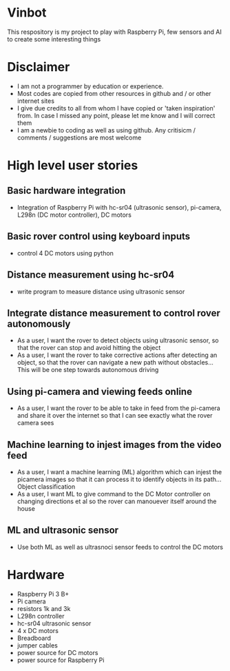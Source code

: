 # Vinbot
This respository is my project to play with Raspberry Pi, few sensors and AI to create some interesting things

# Disclaimer
- I am not a programmer by education or experience. 
- Most codes are copied from other resources in github and / or other internet sites
- I give due credits to all from whom I have copied or 'taken inspiration' from. In case I missed any point, please let me know and I will correct them
- I am a newbie to coding as well as using github. Any critisicm / comments / suggestions are most welcome

# High level user stories
## Basic hardware integration
- Integration of Raspberry Pi with hc-sr04 (ultrasonic sensor), pi-camera, L298n (DC motor controller), DC motors

## Basic rover control using keyboard inputs
- control 4 DC motors using python

## Distance measurement using hc-sr04
- write program to measure distance using ultrasonic sensor

## Integrate distance measurement to control rover autonomously
- As a user, I want the rover to detect objects using ultrasonic sensor, so that the rover can stop and avoid hitting the object
- As a user, I want the rover to take corrective actions after detecting an object, so that the rover can navigate a new path without obstacles... This will be one step towards autonomous driving

## Using pi-camera and viewing feeds online
- As a user, I want the rover to be able to take in feed from the pi-camera and share it over the internet so that I can see exactly what the rover camera sees

## Machine learning to injest images from the video feed
- As a user, I want a machine learning (ML) algorithm which can injest the picamera images so that it can process it to identify objects in its path... Object classification
- As a user, I want ML to give command to the DC Motor controller on changing directions et al so the rover can manouever itself around the house

## ML and ultrasonic sensor
- Use both ML as well as ultrasnoci sensor feeds to control the DC motors

# Hardware
- Raspberry Pi 3 B+
- Pi camera
- resistors 1k and 3k
- L298n controller
- hc-sr04 ultrasonic sensor
- 4 x DC motors
- Breadboard
- jumper cables
- power source for DC motors
- power source for Raspberry Pi
